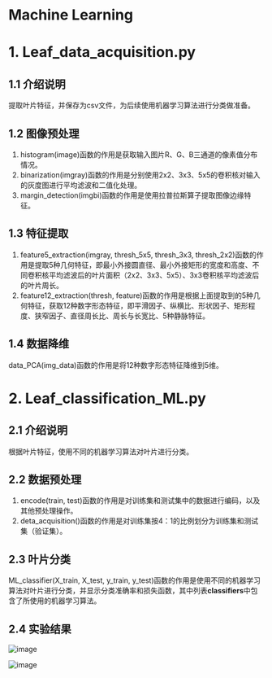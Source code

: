 Machine Learning
===

# 1. Leaf_data_acquisition.py
## 1.1 介绍说明
提取叶片特征，并保存为csv文件，为后续使用机器学习算法进行分类做准备。
## 1.2 图像预处理
1. histogram(image)函数的作用是获取输入图片R、G、B三通道的像素值分布情况。
2. binarization(imgray)函数的作用是分别使用2x2、3x3、5x5的卷积核对输入的灰度图进行平均滤波和二值化处理。
3. margin_detection(imgbi)函数的作用是使用拉普拉斯算子提取图像边缘特征。
## 1.3 特征提取
1. feature5_extraction(imgray, thresh_5x5, thresh_3x3, thresh_2x2)函数的作用是提取5种几何特征，即最小外接圆直径、最小外接矩形的宽度和高度、不同卷积核平均滤波后的叶片面积（2x2、3x3、5x5）、3x3卷积核平均滤波后的叶片周长。
2. feature12_extraction(thresh, feature)函数的作用是根据上面提取到的5种几何特征，获取12种数字形态特征，即平滑因子、纵横比、形状因子、矩形程度、狭窄因子、直径周长比、周长与长宽比、5种静脉特征。
## 1.4 数据降维
data_PCA(img_data)函数的作用是将12种数字形态特征降维到5维。


# 2. Leaf_classification_ML.py
## 2.1 介绍说明
根据叶片特征，使用不同的机器学习算法对叶片进行分类。
## 2.2 数据预处理
1. encode(train, test)函数的作用是对训练集和测试集中的数据进行编码，以及其他预处理操作。
2. deta_acquisition()函数的作用是对训练集按4：1的比例划分为训练集和测试集（验证集）。
## 2.3 叶片分类
ML_classifier(X_train, X_test, y_train, y_test)函数的作用是使用不同的机器学习算法对叶片进行分类，并显示分类准确率和损失函数，其中列表**classifiers**中包含了所使用的机器学习算法。
## 2.4 实验结果
![image](https://user-images.githubusercontent.com/39607836/149734571-bf3b4373-5c93-4648-b11d-94cad8decc5b.png)  

![image](https://user-images.githubusercontent.com/39607836/149734641-ddd226c4-2ee4-402a-9ed8-bfd5d9b7226f.png)

